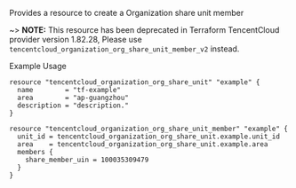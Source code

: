 Provides a resource to create a Organization share unit member

~> **NOTE:** This resource has been deprecated in Terraform TencentCloud provider version 1.82.28, Please use `tencentcloud_organization_org_share_unit_member_v2` instead.

Example Usage

```hcl
resource "tencentcloud_organization_org_share_unit" "example" {
  name        = "tf-example"
  area        = "ap-guangzhou"
  description = "description."
}

resource "tencentcloud_organization_org_share_unit_member" "example" {
  unit_id = tencentcloud_organization_org_share_unit.example.unit_id
  area    = tencentcloud_organization_org_share_unit.example.area
  members {
    share_member_uin = 100035309479
  }
}
```

